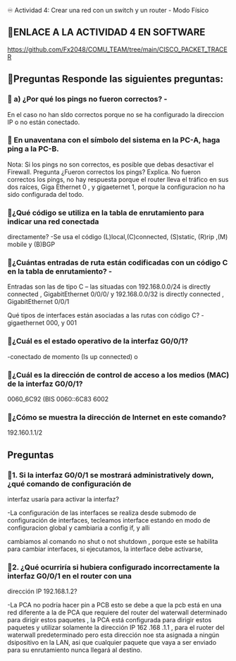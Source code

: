♾️ Actividad 4: Crear una red con un switch y un router - Modo Físico

## 📂ENLACE A LA ACTIVIDAD 4 EN SOFTWARE 

https://github.com/Fx2048/COMU_TEAM/tree/main/CISCO_PACKET_TRACER


## 📂Preguntas Responde las siguientes preguntas:

### 🔼 a)  ¿Por qué los pings no fueron correctos? - 
En el caso no han sIdo correctos porque  no se ha configurado la direccion IP  o no 
están conectado.

### 🔼 En unaventana con el símbolo del sistema en la PC-A, haga ping a la PC-B.
 Nota: Si los pings no son correctos, es posible que debas desactivar el Firewall.
 Pregunta
¿Fueron correctos los pings? Explica. 
No fueron correctos los pings, no hay respuesta porque el router lleva el tráfico en sus dos 
raíces, Giga Ethernet 0 , y gigaeternet 1, porque la configuracion no ha sido configurada del 
todo. 

### 🔼¿Qué código se utiliza en la tabla de enrutamiento para indicar una red conectada 
directamente?
-Se usa el código (L)local,(C)connected, (S)static, (R)rip ,(M) mobile y (B)BGP

### 🔼¿Cuántas entradas de ruta están codificadas con un código C en la tabla de enrutamiento? - 
Entradas son las de tipo C – 
las situadas con 192.168.0.0/24 is directly connected , GigabitEthernet 0/0/0/
y  192.168.0.0/32 is directly connected , GigabitEthernet 0/0/1

Qué tipos de interfaces están asociadas a las rutas con código C? -gigaethernet 000, y 001 

### 🔼¿Cuál es el estado operativo de la interfaz G0/0/1? 
 
 -conectado de momento (Is up connected)
o 
### 🔼¿Cuál es la dirección de control de acceso a los medios (MAC) de la interfaz G0/0/1? 

0060_6C92 (BIS 0060::6C83 6002

### 🔼¿Cómo se muestra la dirección de Internet en este comando?
192.160.1.1/2

## Preguntas 

### 🔼1. Si la interfaz G0/0/1 se mostrará administratively down, ¿qué comando de configuración de 
interfaz usaría para activar la interfaz? 

-La configuración de las interfaces se realiza desde submodo de configuración de interfaces, 
tecleamos interface estando en modo de configuracion global y cambiaria a  config if, y alli

cambiamos al  comando no shut o not shutdown , porque este se habilita para cambiar interfaces, si 
ejecutamos, la interface debe activarse, 


### 🔼2. ¿Qué ocurriría si hubiera configurado incorrectamente la interfaz G0/0/1 en el router con una 
dirección IP 192.168.1.2?

-La PCA no podría hacer pin a PCB esto se debe a que la pcb está en una red diferente a la de PCA 
que requiere del router del waterwall determinado para dirigir estos paquetes , la PCA está 
configurada para dirigir estos paquetes y utilizar solamente la dirección IP 162 .168 .1.1 , para el 
ruoter del waterwall predeterminado pero esta dirección noe sta asignada a ningún dsipositivo en la 
LAN, asi que cualquier paquete que vaya  a ser enviado para su enrutamiento nunca llegará al 
destino. 

